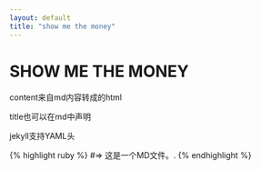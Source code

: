 ```yaml
---
layout: default
title: "show me the money"
---
```

<div class="page.title">
	<h1>SHOW ME THE MONEY</h1>
</div>
content来自md内容转成的html

title也可以在md中声明

jekyll支持YAML头

{% highlight ruby %}
#=> 这是一个MD文件。.
{% endhighlight %}

